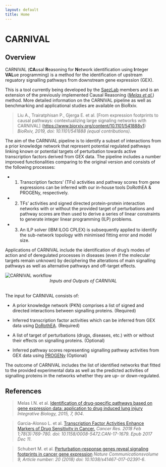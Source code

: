 ```yaml
---
layout: default
title: Home
---
```



# CARNIVAL

## Overview

CARNIVAL (**CA**usal **R**easoning for **N**etwork identification using **I**nteger **VAL**ue programming) is a method for the identification of upstream reguatory signalling pathways from downstream gene expression (GEX).

This is a tool currently being developed by the [SaezLab](http://saezlab.org/) members and is an extension of the previously implemented Causal Reasoning ([*Melas et al.*](http://pubs.rsc.org/en/content/articlehtml/2015/ib/c4ib00294f)) method. More detailed information on the CARNIVAL pipeline as well as benchmarking and applicational studies are available on BioRxiv.

> Liu A., Trairatphisan P., Gjerga E. et al. [From expression footprints to causal pathways: contextualizing large signaling networks with CARNIVAL] (https://www.biorxiv.org/content/10.1101/541888v1) _BioRxiv, 2019, doi: 10.1101/541888 (equal contributions)_.

The aim of the CARNIVAL pipeline is to identify a subset of interactions from a prior knowledge network that represent potential regulated pathways linking known or potential targets of perturbation towards active transcription factors derived from GEX data. The pipeline includes a number improved functionalities comparing to the original version and consists of the following processes: 

 * 1) Transcription factors’ (TFs) activities and pathway scores from gene expressions can be inferred with our in-house tools DoRothEA & PROGENy, respectively. 

 * 2) TFs’ activities and signed directed protein-protein interaction networks with or without the provided target of perturbations and pathway scores are then used to derive a series of linear constraints to generate integer linear programming (ILP) problems. 

 * 3) An ILP solver (IBM ILOG CPLEX) is subsequently applied to identify the sub-network topology with minimised fitting error and model size.

Applications of CARNIVAL include the identification of drug’s modes of action and of deregulated processes in diseases (even if the molecular targets remain unknown) by deciphering the alterations of main signalling pathways as well as alternative pathways and off-target effects.

<img src="/CARNIVAL/public/CARNIVAL_Workflow_Dec2018.png" alt="CARNIVAL workflow">

<center><i>Inputs and Outputs of CARNIVAL</i></center>
<br>

The input for CARNIVAL consists of:

 * A prior knowledge network (PKN) comprises a list of signed and directed interactions between signalling proteins. (Required)

 * Inferred transcription factor activities which can be inferred from GEX data using [DoRothEA](https://github.com/saezlab/DoRothEA). (Required)
 
 * A list of target of perturbations (drugs, diseases, etc.) with or without their effects on signalling proteins. (Optional) 
 
 * Inferred pathway scores representing signalling pathway activities from GEX data using [PROGENy](https://github.com/saezlab/progeny) (Optional)

The outcome of CARNIVAL includes the list of identified networks that fitted to the provided experimental data as well as the predicted activities of signalling proteins in the networks whether they are up- or down-regulated.

## References

> Melas I.N. et al. [Identification of drug-specific pathways based on gene expression data: application to drug induced lung injury](http://pubs.rsc.org/en/content/articlehtml/2015/ib/c4ib00294f) _Integrative Biology, 2015, 7, 904_.

> Garcia-Alonso L. et al. [Transcription Factor Activities Enhance Markers of Drug Sensitivity in Cancer.](http://cancerres.aacrjournals.org/content/78/3/769.full) _Cancer Res. 2018 Feb 1;78(3):769-780. doi: 10.1158/0008-5472.CAN-17-1679. Epub 2017 Dec 11_.

> Schubert M. et al. [Perturbation-response genes reveal signaling footprints in cancer gene expression](https://www.nature.com/articles/s41467-017-02391-6) _Nature Communicationsvolume 9, Article number: 20 (2018) doi: 10.1038/s41467-017-02391-6_.
